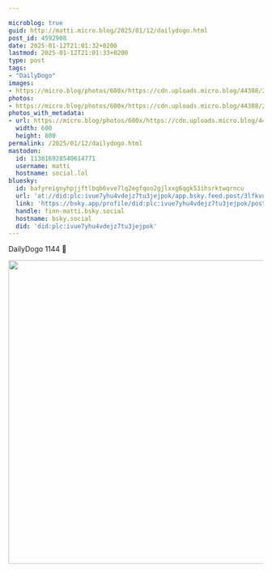 ```yaml
---

microblog: true
guid: http://matti.micro.blog/2025/01/12/dailydogo.html
post_id: 4592908
date: 2025-01-12T21:01:32+0200
lastmod: 2025-01-12T21:01:33+0200
type: post
tags:
- "DailyDogo"
images:
- https://micro.blog/photos/600x/https://cdn.uploads.micro.blog/44388/2025/31ff342bbe8b4e7891eb5319ec532831.jpg
photos:
- https://micro.blog/photos/600x/https://cdn.uploads.micro.blog/44388/2025/31ff342bbe8b4e7891eb5319ec532831.jpg
photos_with_metadata:
- url: https://micro.blog/photos/600x/https://cdn.uploads.micro.blog/44388/2025/31ff342bbe8b4e7891eb5319ec532831.jpg
  width: 600
  height: 800
permalink: /2025/01/12/dailydogo.html
mastodon:
  id: 113816928540614771
  username: matti
  hostname: social.lol
bluesky:
  id: bafyreignyhpjjftlbqb6vve7lq2egfqoo2gjlxxg6qgk53ihsrktwqrncu
  url: 'at://did:plc:ivue7yhu4vdejz7tu3jejpok/app.bsky.feed.post/3lfkvuv5vbr2d'
  link: 'https://bsky.app/profile/did:plc:ivue7yhu4vdejz7tu3jejpok/post/3lfkvuv5vbr2d'
  handle: finn-matti.bsky.social
  hostname: bsky.social
  did: 'did:plc:ivue7yhu4vdejz7tu3jejpok'
---
```

DailyDogo 1144 🐶

<img src="/media/uploads/2025/31ff342bbe8b4e7891eb5319ec532831.jpg" width="600" alt="" />
